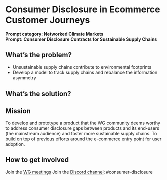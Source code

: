 # Consumer Disclosure in Ecommerce Customer Journeys

**Prompt category: Networked Climate Markets** \
**Prompt: Consumer Disclosure Contracts for Sustainable Supply Chains**

## What’s the problem?
- Unsustainable supply chains contribute to environmental footprints
- Develop a model to track supply chains and rebalance the information asymmetry 

## What’s the solution?

## Mission 
To develop and prototype a product that the WG community deems worthy to address consumer disclosure gaps between products and its end-users (the mainstream audience) and foster more sustainable supply chains. To build on top of previous efforts around the e-commerce entry point for user adoption.

## How to get involved
Join the [WG meetings](https://collabathon-docs.openclimate.earth/hacks/2020-working-groups/consumer-disclosure-working-group/meetings-2020)
Join the [Discord channel](https://discordapp.com/invite/jpD4Vc7): #consumer-disclosure 
